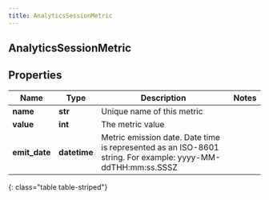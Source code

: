 ```yaml
---
title: AnalyticsSessionMetric
---
```

## AnalyticsSessionMetric

## Properties

|Name | Type | Description | Notes|
|------------ | ------------- | ------------- | -------------|
| **name** | **str** | Unique name of this metric | |
| **value** | **int** | The metric value | |
| **emit_date** | **datetime** | Metric emission date. Date time is represented as an ISO-8601 string. For example: yyyy-MM-ddTHH:mm:ss.SSSZ | |
{: class="table table-striped"}


